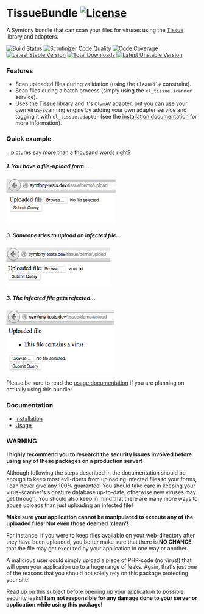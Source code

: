 # TissueBundle [![License](https://poser.pugx.org/cleentfaar/tissue-bundle/license.svg)](https://packagist.org/packages/cleentfaar/tissue-bundle)

A Symfony bundle that can scan your files for viruses using the [Tissue](https://github.com/cleentfaar/tissue) library and adapters.

[![Build Status](https://secure.travis-ci.org/cleentfaar/CLTissueBundle.svg)](http://travis-ci.org/cleentfaar/CLTissueBundle)
[![Scrutinizer Code Quality](https://scrutinizer-ci.com/g/cleentfaar/CLTissueBundle/badges/quality-score.png?b=master)](https://scrutinizer-ci.com/g/cleentfaar/CLTissueBundle/?branch=master)
[![Code Coverage](https://scrutinizer-ci.com/g/cleentfaar/CLTissueBundle/badges/coverage.png?b=master)](https://scrutinizer-ci.com/g/cleentfaar/CLTissueBundle/?branch=master)<br/>
[![Latest Stable Version](https://poser.pugx.org/cleentfaar/tissue-bundle/v/stable.svg)](https://packagist.org/packages/cleentfaar/tissue-bundle)
[![Total Downloads](https://poser.pugx.org/cleentfaar/tissue-bundle/downloads.svg)](https://packagist.org/packages/cleentfaar/tissue-bundle)
[![Latest Unstable Version](https://poser.pugx.org/cleentfaar/tissue-bundle/v/unstable.svg)](https://packagist.org/packages/cleentfaar/tissue-bundle)


### Features

- Scan uploaded files during validation (using the `CleanFile` constraint).
- Scan files during a batch process (simply using the `cl_tissue.scanner`-service).
- Uses the [Tissue](https://github.com/cleentfaar/tissue) library and it's `ClamAV` adapter, but you can use your own
virus-scanning engine by adding your own adapter service and tagging it with `cl_tissue.adapter` (see the [installation documentation](Resources/doc/installation.md)
for more information).


### Quick example

...pictures say more than a thousand words right?

##### 1. You have a file-upload form...
![1. You have a file-upload form...](Resources/doc/screens/upload1.png)

##### 3. Someone tries to upload an infected file...
![2. Someone tries to upload an infected file...](Resources/doc/screens/upload2.png)

##### 3. The infected file gets rejected...
![3. The infected file gets rejected...](Resources/doc/screens/upload3.png)

Please be sure to read the [usage documentation](Resources/doc/usage.md) if you are planning on actually using this bundle!


### Documentation

- [Installation](Resources/doc/installation.md)
- [Usage](Resources/doc/usage.md)


### WARNING

**I highly recommend you to research the security issues involved before using any of these packages on a production server!**

Although following the steps described in the documentation should be enough to keep most evil-doers from uploading infected
files to your forms, I can never give any 100% guarantee! You should take care in keeping your virus-scanner's signature
database up-to-date, otherwise new viruses may get through. You should also keep in mind that there are many more ways to
abuse uploads than just uploading an infected file!

**Make sure your application cannot be manipulated to execute any of the uploaded files! Not even those deemed 'clean'!**

For instance, if you were to keep files available on your web-directory after they have been uploaded, you better
make sure that there is **NO CHANCE** that the file may get executed by your application in one way or another.

A malicious user could simply upload a piece of PHP-code (no virus!) that will open your application up to a huge range
of leaks. Again, that's just one of the reasons that you should not solely rely on this package protecting your site!

Read up on this subject before opening up your application to possible security leaks! **I am not responsible for
any damage done to your server or application while using this package!**
